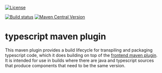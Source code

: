 
[![License](https://img.shields.io/github/license/eitco/typescript-maven-plugin.svg?style=for-the-badge)](https://opensource.org/license/mit)



[![Build status](https://img.shields.io/github/actions/workflow/status/eitco/typescript-maven-plugin/deploy.yaml?branch=main&style=for-the-badge&logo=github)](https://github.com/eitco/typescript-maven-plugin/actions/workflows/deploy.yaml)
[![Maven Central Version](https://img.shields.io/maven-central/v/de.eitco.cicd/typescript-maven-plugin?style=for-the-badge&logo=apachemaven)](https://central.sonatype.com/artifact/de.eitco.cicd/typescript-maven-plugin)

# typescript maven plugin

This maven plugin provides a build lifecycle for transpiling and packaging typescript code, which it does building 
on top of the [frontend maven plugin](https://github.com/eirslett/frontend-maven-plugin). It is intended for use in 
builds where there are java and typescript sources that produce components that need to be the same version. 
